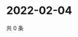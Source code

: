 # 2022-02-04

共 0 条

<!-- BEGIN WEIBO -->
<!-- 最后更新时间 Fri Feb 04 2022 20:14:50 GMT+0800 (China Standard Time) -->

<!-- END WEIBO -->
